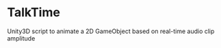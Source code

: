 TalkTime
========

Unity3D script to animate a 2D GameObject based on real-time audio clip amplitude
